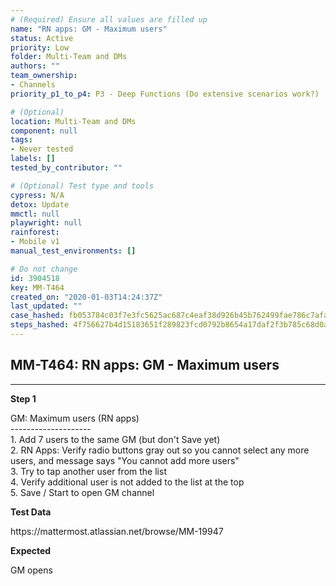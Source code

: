 ```yaml
---
# (Required) Ensure all values are filled up
name: "RN apps: GM - Maximum users"
status: Active
priority: Low
folder: Multi-Team and DMs
authors: ""
team_ownership: 
- Channels
priority_p1_to_p4: P3 - Deep Functions (Do extensive scenarios work?)

# (Optional)
location: Multi-Team and DMs
component: null
tags:
- Never tested
labels: []
tested_by_contributor: ""

# (Optional) Test type and tools
cypress: N/A
detox: Update
mmctl: null
playwright: null
rainforest: 
- Mobile v1
manual_test_environments: []

# Do not change
id: 3904518
key: MM-T464
created_on: "2020-01-03T14:24:37Z"
last_updated: ""
case_hashed: fb053784c03f7e3fc5625ac687c4eaf38d926b45b762499fae786c7afa6786e07073ee6d60b7b3efb53650183ef9e297
steps_hashed: 4f756627b4d15183651f289823fcd0792b8654a17daf2f3b785c68d0abca4df60844f65a62aee43ae085c0251783f065
---
```


<!-- (Auto-generated) Based on frontmatter's "key" and "name" -->

## MM-T464: RN apps: GM - Maximum users

---

**Step 1**

GM: Maximum users (RN apps)\
\--------------------\
1\. Add 7 users to the same GM (but don't Save yet)\
2\. RN Apps: Verify radio buttons gray out so you cannot select any more users, and message says "You cannot add more users"\
3\. Try to tap another user from the list\
4\. Verify additional user is not added to the list at the top\
5\. Save / Start to open GM channel

**Test Data**

https\://mattermost.atlassian.net/browse/MM-19947

**Expected**

GM opens
